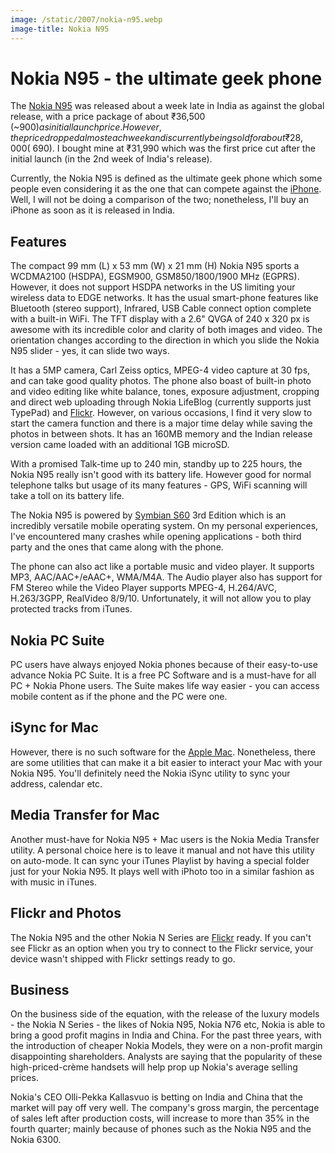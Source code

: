 ```yaml
---
image: /static/2007/nokia-n95.webp
image-title: Nokia N95
---
```


# Nokia N95 - the ultimate geek phone

The [Nokia N95](https://en.wikipedia.org/wiki/Nokia_N95) was released about a week late in India as against the global release, with a price package of about ₹36,500 (~$900) as initial launch price. However, the price dropped almost each week and is currently being sold for about ₹28,000 (~$690). I bought mine at ₹31,990 which was the first price cut after the initial launch (in the 2nd week of India's release).

Currently, the Nokia N95 is defined as the ultimate geek phone which some people even considering it as the one that can compete against the [iPhone](http://www.apple.com/iphone/). Well, I will not be doing a comparison of the two; nonetheless, I'll buy an iPhone as soon as it is released in India.

## Features

The compact 99 mm (L) x 53 mm (W) x 21 mm (H) Nokia N95 sports a WCDMA2100 (HSDPA), EGSM900, GSM850/1800/1900 MHz (EGPRS). However, it does not support HSDPA networks in the US limiting your wireless data to EDGE networks. It has the usual smart-phone features like Bluetooth (stereo support), Infrared, USB Cable connect option complete with a built-in WiFi. The TFT display with a 2.6" QVGA of 240 x 320 px is awesome with its incredible color and clarity of both images and video. The orientation changes according to the direction in which you slide the Nokia N95 slider - yes, it can slide two ways.

It has a 5MP camera, Carl Zeiss optics, MPEG-4 video capture at 30 fps, and can take good quality photos.  The phone also boast of built-in photo and video editing like white balance, tones, exposure adjustment, cropping and direct web uploading through Nokia LifeBlog (currently supports just TypePad) and [Flickr](http://www.flickr.com/). However, on various occasions, I find it very slow to start the camera function and there is a major time delay while saving the photos in between shots. It has an 160MB memory and the Indian release version came loaded with an additional 1GB microSD.

With a promised Talk-time up to 240 min, standby up to 225 hours, the Nokia N95 really isn't good with its battery life. However good for normal telephone talks but usage of its many features - GPS, WiFi scanning will take a toll on its battery life.

The Nokia N95 is powered by [Symbian S60](https://en.wikipedia.org/wiki/S60_(software_platform)) 3rd Edition which is an incredibly versatile mobile operating system. On my personal experiences, I've encountered many crashes while opening applications - both third party and the ones that came along with the phone.

The phone can also act like a portable music and video player. It supports MP3, AAC/AAC+/eAAC+, WMA/M4A. The Audio player also has support for FM Stereo while the Video Player supports MPEG-4, H.264/AVC, H.263/3GPP, RealVideo 8/9/10. Unfortunately, it will not allow you to play protected tracks from iTunes.

## Nokia PC Suite

PC users have always enjoyed Nokia phones because of their easy-to-use advance Nokia PC Suite. It is a free PC Software and is a must-have for all PC + Nokia Phone users. The Suite makes life way easier - you can access mobile content as if the phone and the PC were one.

## iSync for Mac

However, there is no such software for the [Apple Mac](http://www.apple.com/mac/). Nonetheless, there are some utilities that can make it a bit easier to interact your Mac with your Nokia N95. You'll definitely need the Nokia iSync utility to sync your address, calendar etc.

## Media Transfer for Mac

Another must-have for Nokia N95 + Mac users is the Nokia Media Transfer utility. A personal choice here is to leave it manual and not have this utility on auto-mode. It can sync your iTunes Playlist by having a special folder just for your Nokia N95. It plays well with iPhoto too in a similar fashion as with music in iTunes.

## Flickr and Photos

The Nokia N95 and the other Nokia N Series are [Flickr](http://www.flickr.com/photos/brajeshwar/) ready. If you can't see Flickr as an option when you try to connect to the Flickr service, your device wasn't shipped with Flickr settings ready to go.

## Business

On the business side of the equation, with the release of the luxury models - the Nokia N Series - the likes of Nokia N95, Nokia N76 etc, Nokia is able to bring a good profit magins in India and China. For the past three years, with the introduction of cheaper Nokia Models, they were on a non-profit margin disappointing shareholders. Analysts are saying that the popularity of these high-priced-crème handsets will help prop up Nokia's average selling prices.

Nokia's CEO Olli-Pekka Kallasvuo is betting on India and China that the market will pay off very well. The company's gross margin, the percentage of sales left after production costs, will increase to more than 35% in the fourth quarter; mainly because of phones such as the Nokia N95 and the Nokia 6300.